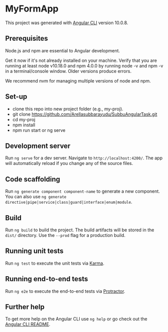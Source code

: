 # MyFormApp

This project was generated with [Angular CLI](https://github.com/angular/angular-cli) version 10.0.8.
## Prerequisites
Node.js and npm are essential to Angular development.

Get it now if it's not already installed on your machine.
Verify that you are running at least node v10.18.0 and npm 4.0.0 by running node -v and npm -v in a terminal/console window. Older versions produce errors.

We recommend nvm for managing multiple versions of node and npm.
## Set-up
* clone this repo into new project folder (e.g., my-proj).
* git clone https://github.com/Arellasubbarayudu/SubbuAngularTask.git
* cd my-proj
* npm install
* npm run start or ng serve
## Development server

Run `ng serve` for a dev server. Navigate to `http://localhost:4200/`. The app will automatically reload if you change any of the source files.

## Code scaffolding

Run `ng generate component component-name` to generate a new component. You can also use `ng generate directive|pipe|service|class|guard|interface|enum|module`.

## Build

Run `ng build` to build the project. The build artifacts will be stored in the `dist/` directory. Use the `--prod` flag for a production build.

## Running unit tests

Run `ng test` to execute the unit tests via [Karma](https://karma-runner.github.io).

## Running end-to-end tests

Run `ng e2e` to execute the end-to-end tests via [Protractor](http://www.protractortest.org/).

## Further help

To get more help on the Angular CLI use `ng help` or go check out the [Angular CLI README](https://github.com/angular/angular-cli/blob/master/README.md).
